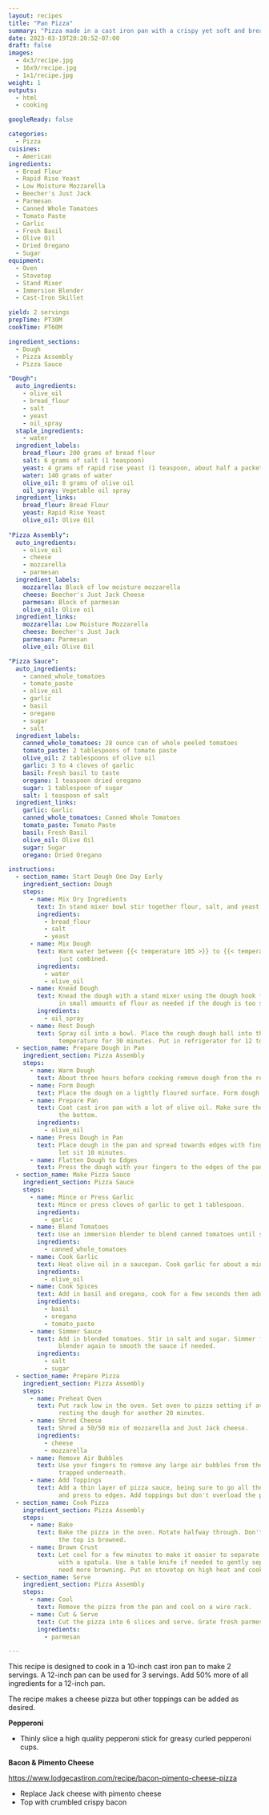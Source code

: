 ```yaml
---
layout: recipes
title: "Pan Pizza"
summary: "Pizza made in a cast iron pan with a crispy yet soft and bready crust"
date: 2023-03-19T20:20:52-07:00
draft: false
images:
  - 4x3/recipe.jpg
  - 16x9/recipe.jpg
  - 1x1/recipe.jpg
weight: 1
outputs:
  - html
  - cooking

googleReady: false

categories:
  - Pizza
cuisines:
  - American
ingredients:
  - Bread Flour
  - Rapid Rise Yeast
  - Low Moisture Mozzarella
  - Beecher's Just Jack
  - Parmesan
  - Canned Whole Tomatoes
  - Tomato Paste
  - Garlic
  - Fresh Basil
  - Olive Oil
  - Dried Oregano
  - Sugar
equipment:
  - Oven
  - Stovetop
  - Stand Mixer
  - Immersion Blender
  - Cast-Iron Skillet

yield: 2 servings
prepTime: PT30M
cookTime: PT60M

ingredient_sections:
  - Dough
  - Pizza Assembly
  - Pizza Sauce

"Dough":
  auto_ingredients:
    - olive_oil
    - bread_flour
    - salt
    - yeast
    - oil_spray
  staple_ingredients:
    - water
  ingredient_labels:
    bread_flour: 200 grams of bread flour
    salt: 6 grams of salt (1 teaspoon)
    yeast: 4 grams of rapid rise yeast (1 teaspoon, about half a packet)
    water: 140 grams of water
    olive_oil: 8 grams of olive oil
    oil_spray: Vegetable oil spray
  ingredient_links:
    bread_flour: Bread Flour
    yeast: Rapid Rise Yeast
    olive_oil: Olive Oil
    
"Pizza Assembly":
  auto_ingredients:
    - olive_oil
    - cheese
    - mozzarella
    - parmesan
  ingredient_labels:
    mozzarella: Block of low moisture mozzarella
    cheese: Beecher's Just Jack Cheese
    parmesan: Block of parmesan
    olive_oil: Olive oil
  ingredient_links:
    mozzarella: Low Moisture Mozzarella
    cheese: Beecher's Just Jack
    parmesan: Parmesan
    olive_oil: Olive Oil

"Pizza Sauce":
  auto_ingredients:
    - canned_whole_tomatoes
    - tomato_paste
    - olive_oil
    - garlic
    - basil
    - oregano
    - sugar
    - salt
  ingredient_labels:
    canned_whole_tomatoes: 28 ounce can of whole peeled tomatoes
    tomato_paste: 2 tablespoons of tomato paste
    olive_oil: 2 tablespoons of olive oil
    garlic: 3 to 4 cloves of garlic
    basil: Fresh basil to taste
    oregano: 1 teaspoon dried oregano
    sugar: 1 tablespoon of sugar
    salt: 1 teaspoon of salt
  ingredient_links:
    garlic: Garlic
    canned_whole_tomatoes: Canned Whole Tomatoes
    tomato_paste: Tomato Paste
    basil: Fresh Basil
    olive_oil: Olive Oil
    sugar: Sugar
    oregano: Dried Oregano

instructions:
  - section_name: Start Dough One Day Early
    ingredient_section: Dough
    steps:
      - name: Mix Dry Ingredients
        text: In stand mixer bowl stir together flour, salt, and yeast.
        ingredients:
          - bread_flour
          - salt
          - yeast
      - name: Mix Dough
        text: Warm water between {{< temperature 105 >}} to {{< temperature 110 >}} and mix into dough along with olive oil using a spatula until
              just combined.
        ingredients:
          - water
          - olive_oil
      - name: Knead Dough
        text: Knead the dough with a stand mixer using the dough hook for one to two minutes until it forms into a rough ball. Sprinkle 
              in small amounts of flour as needed if the dough is too sticky while kneading. 
        ingredients:
          - oil_spray
      - name: Rest Dough
        text: Spray oil into a bowl. Place the rough dough ball into the bowl. Cover with a lid or plastic wrap and let sit at room
              temperature for 30 minutes. Put in refrigerator for 12 to 24 hours.
  - section_name: Prepare Dough in Pan
    ingredient_section: Pizza Assembly
    steps:
      - name: Warm Dough
        text: About three hours before cooking remove dough from the refrigerator and let sit for 30 minutes.
      - name: Form Dough
        text: Place the dough on a lightly floured surface. Form dough into a tight ball. Put back in bowl covered for another 30 minutes.
      - name: Prepare Pan
        text: Coat cast iron pan with a lot of olive oil. Make sure the sides are coated and there is a thin pool of oil on 
              the bottom.
        ingredients:
          - olive_oil
      - name: Press Dough in Pan
        text: Place dough in the pan and spread towards edges with fingers as far as possible. Cover with plastic wrap and 
              let sit 10 minutes.
      - name: Flatten Dough to Edges
        text: Press the dough with your fingers to the edges of the pan. Cover with plastic wrap and rest 90 minutes.
  - section_name: Make Pizza Sauce
    ingredient_section: Pizza Sauce
    steps:
      - name: Mince or Press Garlic
        text: Mince or press cloves of garlic to get 1 tablespoon.
        ingredients:
          - garlic
      - name: Blend Tomatoes
        text: Use an immersion blender to blend canned tomatoes until smooth.
        ingredients:
          - canned_whole_tomatoes
      - name: Cook Garlic
        text: Heat olive oil in a saucepan. Cook garlic for about a minute.
        ingredients:
          - olive_oil
      - name: Cook Spices
        text: Add in basil and oregano, cook for a few seconds then add tomato paste. Cook until paste has darkened.
        ingredients:
          - basil
          - oregano
          - tomato_paste
      - name: Simmer Sauce
        text: Add in blended tomatoes. Stir in salt and sugar. Simmer for about 30 minutes until thickened. Use the immersion
              blender again to smooth the sauce if needed.
        ingredients:
          - salt
          - sugar
  - section_name: Prepare Pizza
    ingredient_section: Pizza Assembly
    steps:
      - name: Preheat Oven
        text: Put rack low in the oven. Set oven to pizza setting if available. Preheat oven to {{< temperature 500 >}} while
              resting the dough for another 20 minutes.
      - name: Shred Cheese
        text: Shred a 50/50 mix of mozzarella and Just Jack cheese.
        ingredients:
          - cheese
          - mozzarella
      - name: Remove Air Bubbles
        text: Use your fingers to remove any large air bubbles from the dough. Lift the edges of the dough to release air 
              trapped underneath.
      - name: Add Toppings
        text: Add a thin layer of pizza sauce, being sure to go all the way to the edges. Add a thick layer of shredded cheese 
              and press to edges. Add toppings but don't overload the pizza.
  - section_name: Cook Pizza
    ingredient_section: Pizza Assembly
    steps:
      - name: Bake
        text: Bake the pizza in the oven. Rotate halfway through. Don't worry about crust browning at this point. Remove when 
              the top is browned.
      - name: Brown Crust
        text: Let cool for a few minutes to make it easier to separate the pizza from the sides of the pan. Check the crust 
              with a spatula. Use a table knife if needed to gently separate the pizza from the pan. It will almost always 
              need more browning. Put on stovetop on high heat and cook until crust reaches desired browning.
  - section_name: Serve
    ingredient_section: Pizza Assembly
    steps:
      - name: Cool
        text: Remove the pizza from the pan and cool on a wire rack.
      - name: Cut & Serve
        text: Cut the pizza into 6 slices and serve. Grate fresh parmesan cheese on top.
        ingredients:
          - parmesan

---
```


This recipe is designed to cook in a 10-inch cast iron pan to make 2 servings. A 12-inch pan can be used for 3 servings.
Add 50% more of all ingredients for a 12-inch pan.

The recipe makes a cheese pizza but other toppings can be added as desired.

**Pepperoni**
  - Thinly slice a high quality pepperoni stick for greasy curled pepperoni cups.

**Bacon & Pimento Cheese**

https://www.lodgecastiron.com/recipe/bacon-pimento-cheese-pizza

  - Replace Jack cheese with pimento cheese
  - Top with crumbled crispy bacon
